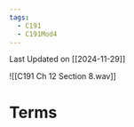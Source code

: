 ```yaml
---
tags:
  - C191
  - C191Mod4
---
```

Last Updated on [[2024-11-29]]

![[C191 Ch 12 Section 8.wav]]

# Terms
